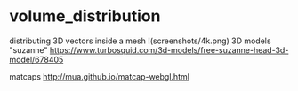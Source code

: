 # volume_distribution
distributing 3D vectors inside a mesh
!(screenshots/4k.png)
3D models
"suzanne" https://www.turbosquid.com/3d-models/free-suzanne-head-3d-model/678405


matcaps
http://mua.github.io/matcap-webgl.html